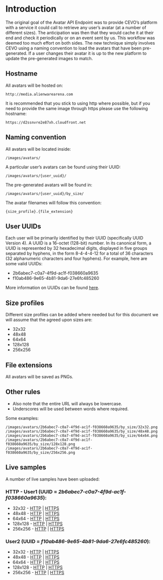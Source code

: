 # Introduction
The original goal of the Avatar API Endpoint was to provide CEVO’s platform with a service it could call to retrieve any user’s avatar (at a number of different sizes).  The anticipation was then that they would cache it at their end and check it periodically or on an event sent by us.  This workflow was deemed too much effort on both sides.  The new technique simply involves CEVO using a naming convention to load the avatars that have been pre-generated.  If a user changes their avatar it is up to the new platform to update the pre-generated images to match.
## Hostname
All avatars will be hosted on:
```
http://media.alienwarearena.com
```
It is recommended that you stick to using http where possible, but if you need to provide the same image through https please use the following hostname:
```
https://d2ssnvre2e87xh.cloudfront.net
```
## Naming convention
All avatars will be located inside:
```
/images/avatars/
```
A particular user’s avatars can be found using their UUID:
```
/images/avatars/{user_uuid}/
```
The pre-generated avatars will be found in:
```
/images/avatars/{user_uuid}/by_size/
```
The avatar filenames will follow this convention:
```
{size_profile}.{file_extension}
```
## User UUIDs
Each user will be primarily identified by their UUID (specifically UUID Version 4).  A UUID is a 16-octet (128-bit) number. In its canonical form, a UUID is represented by 32 hexadecimal digits, displayed in five groups separated by hyphens, in the form 8-4-4-4-12 for a total of 36 characters (32 alphanumeric characters and four hyphens). For example, here are some valid UUIDs:
- 2b6abec7-c0a7-4f9d-ac1f-f038660a9635
- f10ab486-9e65-4b81-9da6-27e6fc485260

More information on UUIDs can be found [here](http://en.wikipedia.org/wiki/Universally_unique_identifier).

## Size profiles
Different size profiles can be added where needed but for this document we will assume that the agreed upon sizes are:
- 32x32
- 48x48
- 64x64
- 128x128
- 256x256

## File extensions
All avatars will be saved as PNGs.
## Other rules
- Also note that the entire URL will always be lowercase.
- Underscores will be used between words where required.

Some examples:
```
/images/avatars/2b6abec7-c0a7-4f9d-ac1f-f038660a9635/by_size/32x32.png
/images/avatars/2b6abec7-c0a7-4f9d-ac1f-f038660a9635/by_size/48x48.png
/images/avatars/2b6abec7-c0a7-4f9d-ac1f-f038660a9635/by_size/64x64.png
/images/avatars/2b6abec7-c0a7-4f9d-ac1f-f038660a9635/by_size/128x128.png
/images/avatars/2b6abec7-c0a7-4f9d-ac1f-f038660a9635/by_size/256x256.png
```
## Live samples
A number of live samples have been uploaded:
### HTTP - User1 (UUID = *2b6abec7-c0a7-4f9d-ac1f-f038660a9635*):
- 32x32 - [HTTP](http://media.alienwarearena.com/images/avatars/2b6abec7-c0a7-4f9d-ac1f-f038660a9635/by_size/32x32.png) | [HTTPS](https://d2ssnvre2e87xh.cloudfront.net/images/avatars/2b6abec7-c0a7-4f9d-ac1f-f038660a9635/by_size/32x32.png)
- 48x48 - [HTTP](http://media.alienwarearena.com/images/avatars/2b6abec7-c0a7-4f9d-ac1f-f038660a9635/by_size/48x48.png) | [HTTPS](https://d2ssnvre2e87xh.cloudfront.net/images/avatars/2b6abec7-c0a7-4f9d-ac1f-f038660a9635/by_size/48x48.png)
- 64x64 - [HTTP](http://media.alienwarearena.com/images/avatars/2b6abec7-c0a7-4f9d-ac1f-f038660a9635/by_size/64x64.png) | [HTTPS](https://d2ssnvre2e87xh.cloudfront.net/images/avatars/2b6abec7-c0a7-4f9d-ac1f-f038660a9635/by_size/64x64.png)
- 128x128 - [HTTP](http://media.alienwarearena.com/images/avatars/2b6abec7-c0a7-4f9d-ac1f-f038660a9635/by_size/128x128.png) | [HTTPS](https://d2ssnvre2e87xh.cloudfront.net/images/avatars/2b6abec7-c0a7-4f9d-ac1f-f038660a9635/by_size/128x128.png)
- 256x256 - [HTTP](http://media.alienwarearena.com/images/avatars/2b6abec7-c0a7-4f9d-ac1f-f038660a9635/by_size/256x256.png) | [HTTPS](https://d2ssnvre2e87xh.cloudfront.net/images/avatars/2b6abec7-c0a7-4f9d-ac1f-f038660a9635/by_size/256x256.png)

### User2 (UUID = *f10ab486-9e65-4b81-9da6-27e6fc485260*):
- 32x32 - [HTTP](http://media.alienwarearena.com/images/avatars/f10ab486-9e65-4b81-9da6-27e6fc485260/by_size/32x32.png) | [HTTPS](https://d2ssnvre2e87xh.cloudfront.net/images/avatars/f10ab486-9e65-4b81-9da6-27e6fc485260/by_size/32x32.png)
- 48x48 - [HTTP](http://media.alienwarearena.com/images/avatars/f10ab486-9e65-4b81-9da6-27e6fc485260/by_size/48x48.png) | [HTTPS](https://d2ssnvre2e87xh.cloudfront.net/images/avatars/f10ab486-9e65-4b81-9da6-27e6fc485260/by_size/48x48.png)
- 64x64 - [HTTP](http://media.alienwarearena.com/images/avatars/f10ab486-9e65-4b81-9da6-27e6fc485260/by_size/64x64.png) | [HTTPS](https://d2ssnvre2e87xh.cloudfront.net/images/avatars/f10ab486-9e65-4b81-9da6-27e6fc485260/by_size/64x64.png)
- 128x128 - [HTTP](http://media.alienwarearena.com/images/avatars/f10ab486-9e65-4b81-9da6-27e6fc485260/by_size/128x128.png) | [HTTPS](https://d2ssnvre2e87xh.cloudfront.net/images/avatars/f10ab486-9e65-4b81-9da6-27e6fc485260/by_size/128x128.png)
- 256x256 - [HTTP](http://media.alienwarearena.com/images/avatars/f10ab486-9e65-4b81-9da6-27e6fc485260/by_size/256x256.png) | [HTTPS](https://d2ssnvre2e87xh.cloudfront.net/images/avatars/f10ab486-9e65-4b81-9da6-27e6fc485260/by_size/256x256.png)
